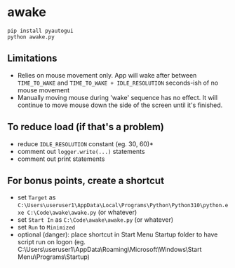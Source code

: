 # awake

```
pip install pyautogui
python awake.py
```

## Limitations
- Relies on mouse movement only. App will wake after between `TIME_TO_WAKE` and `TIME_TO_WAKE + IDLE_RESOLUTION` seconds-ish of no mouse movement
- Manually moving mouse during 'wake' sequence has no effect. It will continue to move mouse down the side of the screen until it's finished. 

## To reduce load (if that's a problem)
- reduce `IDLE_RESOLUTION` constant (eg. 30, 60)*
- comment out `logger.write(...)` statements
- comment out print statements

## For bonus points, create a shortcut
- set `Target` as `C:\Users\useruser1\AppData\Local\Programs\Python\Python310\python.exe C:\Code\awake\awake.py` (or whatever)
- set `Start In` as `C:\Code\awake\awake.py` (or whatever)
- set `Run` to `Minimized`
- optional (danger): place shortcut in Start Menu Startup folder to have script run on logon (eg. C:\Users\useruser1\AppData\Roaming\Microsoft\Windows\Start Menu\Programs\Startup) 
